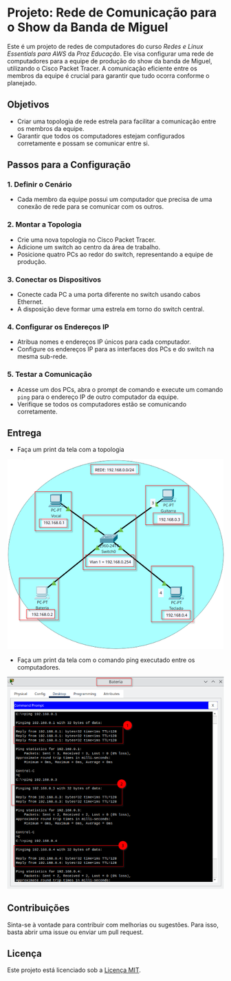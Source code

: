 # Projeto: Rede de Comunicação para o Show da Banda de Miguel
Este é um projeto de redes de computadores do curso  <i>Redes e Linux Essentials para AWS</i> da <i>Proz Educação</i>.
Ele visa configurar uma rede de computadores para a equipe de produção do show da banda de Miguel, utilizando o Cisco Packet Tracer. A comunicação eficiente entre os membros da equipe é crucial para garantir que tudo ocorra conforme o planejado.

## Objetivos

- Criar uma topologia de rede estrela para facilitar a comunicação entre os membros da equipe.
- Garantir que todos os computadores estejam configurados corretamente e possam se comunicar entre si.

## Passos para a Configuração

### 1. Definir o Cenário
- Cada membro da equipe possui um computador que precisa de uma conexão de rede para se comunicar com os outros.

### 2. Montar a Topologia
- Crie uma nova topologia no Cisco Packet Tracer.
- Adicione um switch ao centro da área de trabalho.
- Posicione quatro PCs ao redor do switch, representando a equipe de produção.

### 3. Conectar os Dispositivos
- Conecte cada PC a uma porta diferente no switch usando cabos Ethernet.
- A disposição deve formar uma estrela em torno do switch central.

### 4. Configurar os Endereços IP
- Atribua nomes e endereços IP únicos para cada computador.
- Configure os endereços IP para as interfaces dos PCs e do switch na mesma sub-rede.

### 5. Testar a Comunicação
- Acesse um dos PCs, abra o prompt de comando e execute um comando `ping` para o endereço IP de outro computador da equipe.
- Verifique se todos os computadores estão se comunicando corretamente.

## Entrega

- Faça um print da tela com a topologia

![Topologia](img/topologia.png)


- Faça um print da tela com o  comando ping executado entre os computadores.
  
<p>


![Ping](img/ping.png)

## Contribuições

Sinta-se à vontade para contribuir com melhorias ou sugestões. Para isso, basta abrir uma issue ou enviar um pull request.

## Licença

Este projeto está licenciado sob a [Licença MIT](LICENSE).


